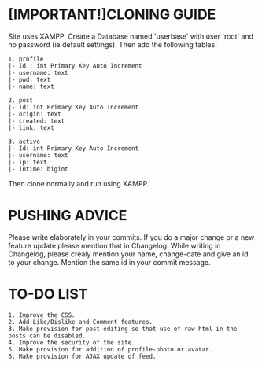 [IMPORTANT!]CLONING GUIDE
==========================
Site uses XAMPP.
Create a Database named 'userbase' with user 'root' and no password (ie default settings).
Then add the following tables:

    1. profile
    |- Id : int Primary Key Auto Increment
    |- username: text
    |- pwd: text
    |- name: text

    2. post
    |- Id: int Primary Key Auto Increment
    |- origin: text
    |- created: text
    |- link: text

    3. active
    |- Id: int Primary Key Auto Increment
    |- username: text
    |- ip: text
    |- intime: bigint

Then clone normally and run using XAMPP.

PUSHING ADVICE
===========================================
Please write elaborately in your commits. If you do a major change or a new feature update please mention that in Changelog.
While writing in Changelog, please crealy mention your name, change-date and give an id to your change. Mention the same id in your commit message.

TO-DO LIST
===========================================
    1. Improve the CSS.
    2. Add Like/Dislike and Comment features.
    3. Make provision for post editing so that use of raw html in the posts can be disabled.
    4. Improve the security of the site.
    5. Make provision for addition of profile-photo or avatar.
    6. Make provision for AJAX update of feed.
